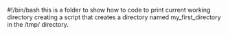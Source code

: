  #!/bin/bash
 this is  a folder to show  how to code to print current working directory
creating  a script that creates a directory named my_first_directory in the /tmp/ directory.
